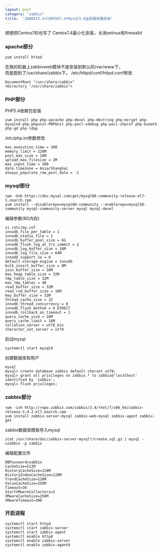 ```yaml
---
layout: post
category: "zabbix"
title:  "ZABBIX3.4+CENTOS7.4+Mysql5.6监视服务器安装"
---
```


顺便把Centos7的也写了
Centos7.4最小化安装，关闭selinux和firewalld

### apache部分
```
yum install httpd
```
在我的机器上zabbixweb模块不是安装到默认的/var/www下，  
而是跑到了/usr/share/zabbix下。
/etc/httpd/conf/httpd.conf修改
```
DocumentRoot "/usr/share/zabbix"
<Directory "/usr/share/zabbix">
```

<!-- more -->

### PHP部分
PHP5.4依赖包安装
```
yum install php php-opcache php-devel php-mbstring php-mcrypt php-mysqlnd php-phpunit-PHPUnit php-pecl-xdebug php-pecl-xhprof php-bcmath php-gd php-ldap
```
/etc/php.ini参数修改 
```
max_execution_time = 300
memory_limit = 128M
post_max_size = 16M
upload_max_filesize = 2M
max_input_time = 300
date.timezone = Asia/Shanghai
always_populate_raw_post_data = -1
```

### mysql部分
```
rpm -Uvh https://dev.mysql.com/get/mysql80-community-release-el7-1.noarch.rpm
yum install --disablerepo=mysql80-community --enablerepo=mysql56-community mysql-community-server mysql mysql-devel
```
编辑参数(8G内存)
```
vi /etc/my.cnf
innodb_file_per_table = 1
innodb_status_file = 1
innodb_buffer_pool_size = 6G
innodb_flush_log_at_trx_commit = 2
innodb_log_buffer_size = 16M
innodb_log_file_size = 64M
innodb_support_xa = 0
default-storage-engine = innodb
bulk_insert_buffer_size = 8M
join_buffer_size = 16M
max_heap_table_size = 32M
tmp_table_size = 32M
max_tmp_tables = 48
read_buffer_size = 32M
read_rnd_buffer_size = 16M
key_buffer_size = 32M
thread_cache_size = 32
innodb_thread_concurrency = 8
innodb_flush_method = O_DIRECT
innodb_rollback_on_timeout = 1
query_cache_size = 16M
query_cache_limit = 16M
collation_server = utf8_bin
character_set_server = utf8
```
启动mysql
```
systemctl start mysqld
```
创建数据库和用户
```
mysql
mysql> create database zabbix default charset utf8;
mysql> grant all privileges on zabbix.* to zabbix@'localhost' identified by 'zabbix';
mysql> flush privileges;
```

### zabbix部分
```
rpm -ivh http://repo.zabbix.com/zabbix/3.4/rhel/7/x86_64/zabbix-release-3.4-2.el7.noarch.rpm
yum install zabbix-server-mysql zabbix-web-mysql zabbix-agent zabbix-get
```
zabbix数据库模板导入mysql
```
zcat /usr/share/doc/zabbix-server-mysql*/create.sql.gz | mysql -uzabbix -p zabbix
```
编辑配置文件
```
DBPassword=zabbix
CacheSize=512M
HistoryCacheSize=128M
HistoryIndexCacheSize=128M
TrendCacheSize=128M
ValueCacheSize=256M
Timeout=30
StartVMwareCollectors=2
VMwareCacheSize=256M
VMwareTimeout=300
```
### 开启进程
```
systemctl start httpd
systemctl start zabbix-server
systemctl start zabbix-agent 
systemctl enable httpd
systemctl enable zabbix-server
systemctl enable zabbix-agentd 
```